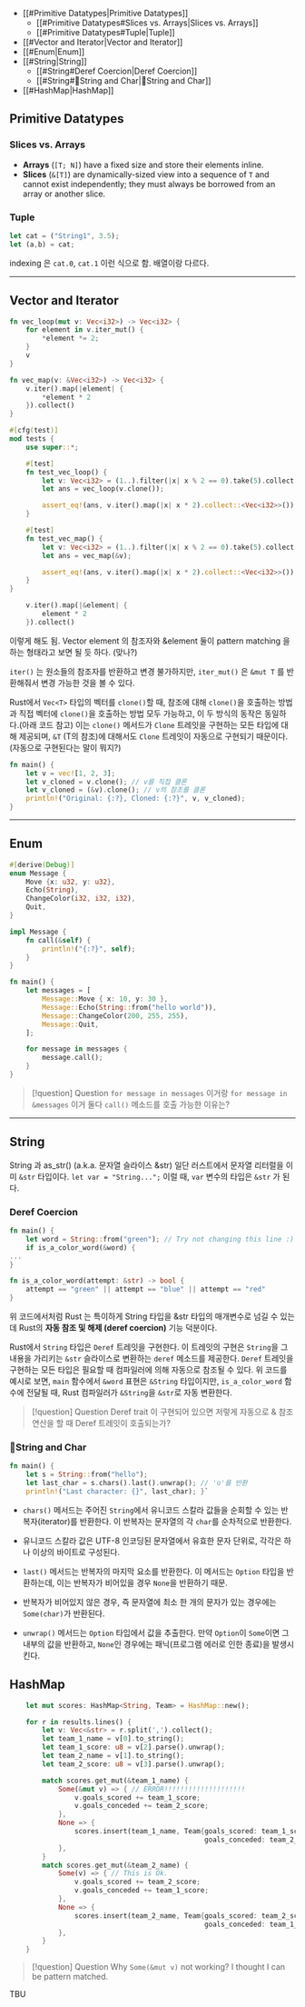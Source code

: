 - [[#Primitive Datatypes|Primitive Datatypes]]
	- [[#Primitive Datatypes#Slices vs. Arrays|Slices vs. Arrays]]
	- [[#Primitive Datatypes#Tuple|Tuple]]
- [[#Vector and Iterator|Vector and Iterator]]
- [[#Enum|Enum]]
- [[#String|String]]
	- [[#String#Deref Coercion|Deref Coercion]]
	- [[#String#String and Char|String and Char]]
- [[#HashMap|HashMap]]

## Primitive Datatypes
### Slices vs. Arrays

- **Arrays** (`[T; N]`) have a fixed size and store their elements inline.
- **Slices** (`&[T]`) are dynamically-sized view into a sequence of `T` and cannot exist independently; they must always be borrowed from an array or another slice.

### Tuple
```rust
let cat = ("String1", 3.5);
let (a,b) = cat;
```

indexing 은 `cat.0`, `cat.1` 이런 식으로 함. 배열이랑 다르다.

---
## Vector and Iterator

```rust
fn vec_loop(mut v: Vec<i32>) -> Vec<i32> {
    for element in v.iter_mut() {
        *element *= 2;
    }
    v
}

fn vec_map(v: &Vec<i32>) -> Vec<i32> {
    v.iter().map(|element| {
        *element * 2
    }).collect()
}

#[cfg(test)]
mod tests {
    use super::*;

    #[test]
    fn test_vec_loop() {
        let v: Vec<i32> = (1..).filter(|x| x % 2 == 0).take(5).collect();
        let ans = vec_loop(v.clone());

        assert_eq!(ans, v.iter().map(|x| x * 2).collect::<Vec<i32>>());
    }

    #[test]
    fn test_vec_map() {
        let v: Vec<i32> = (1..).filter(|x| x % 2 == 0).take(5).collect();
        let ans = vec_map(&v);

        assert_eq!(ans, v.iter().map(|x| x * 2).collect::<Vec<i32>>());
    }
}
```

```rust
    v.iter().map(|&element| {
        element * 2
    }).collect()
```

이렇게 해도 됨. Vector element 의 참조자와 &element 둘이 pattern matching 을 하는 형태라고 보면 될 듯 하다. (맞나?)

 `iter()` 는 원소들의 참조자를 반환하고 변경 불가하지만, `iter_mut()` 은 `&mut T` 를 반환해줘서 변경 가능한 것을 볼 수 있다.

Rust에서 `Vec<T>` 타입의 벡터를 `clone()`할 때, 참조에 대해 `clone()`을 호출하는 방법과 직접 벡터에 `clone()`을 호출하는 방법 모두 가능하고, 이 두 방식의 동작은 동일하다.(아래 코드 참고) 
이는 `clone()` 메서드가 `Clone` 트레잇을 구현하는 모든 타입에 대해 제공되며, `&T` (T의 참조)에 대해서도 `Clone` 트레잇이 자동으로 구현되기 때문이다. (자동으로 구현된다는 말이 뭐지?)

```rust
fn main() {
    let v = vec![1, 2, 3];
    let v_cloned = v.clone(); // v를 직접 클론
    let v_cloned = (&v).clone(); // v의 참조를 클론
    println!("Original: {:?}, Cloned: {:?}", v, v_cloned);
}
```

---
## Enum

```rust
#[derive(Debug)]
enum Message {
    Move {x: u32, y: u32},
    Echo(String),
    ChangeColor(i32, i32, i32),
    Quit,
}

impl Message {
    fn call(&self) {
        println!("{:?}", self);
    }
}

fn main() {
    let messages = [
        Message::Move { x: 10, y: 30 },
        Message::Echo(String::from("hello world")),
        Message::ChangeColor(200, 255, 255),
        Message::Quit,
    ];

    for message in messages {
        message.call();
    }
}
```

> [!question] Question
>  `for message in messages` 이거랑  `for message in &messages` 이거 둘다 `call()` 메소드를 호출 가능한 이유는?

---
## String

String 과 as_str() (a.k.a. 문자열 슬라이스 &str)
일단 러스트에서 문자열 리터럴을 이미 `&str`  타입이다.
`let var = "String...";` 
이럴 때, `var` 변수의 타입은 `&str` 가 된다. 

### Deref Coercion
```rust
fn main() {
    let word = String::from("green"); // Try not changing this line :)
    if is_a_color_word(&word) {
...
}

fn is_a_color_word(attempt: &str) -> bool {
    attempt == "green" || attempt == "blue" || attempt == "red"
}
```

위 코드에서처럼 Rust 는 특이하게 String 타입을 &str 타입의 매개변수로 넘길 수 있는데 Rust의 **자동 참조 및 해제 (deref coercion)** 기능 덕분이다. 

Rust에서 `String` 타입은 `Deref` 트레잇을 구현한다. 이 트레잇의 구현은 `String`을 그 내용을 가리키는 `&str` 슬라이스로 변환하는 `deref` 메소드를 제공한다. `Deref` 트레잇을 구현하는 모든 타입은 필요할 때 컴파일러에 의해 자동으로 참조될 수 있다. 
위 코드를 예시로 보면, `main` 함수에서 `&word` 표현은 `&String` 타입이지만, `is_a_color_word` 함수에 전달될 때, Rust 컴파일러가 `&String`을 `&str`로 자동 변환한다. 

> [!question] Question
> Deref trait 이 구현되어 있으면 저렇게 자동으로 & 참조 연산을 할 때 Deref 트레잇이 호출되는가?

### String and Char

```rust
fn main() {
	let s = String::from("hello");
	let last_char = s.chars().last().unwrap(); // 'o'를 반환     
	println!("Last character: {}", last_char); }`
```
- `chars()` 메서드는 주어진 `String`에서 유니코드 스칼라 값들을 순회할 수 있는 반복자(iterator)를 반환한다. 이 반복자는 문자열의 각 `char`를 순차적으로 반환한다.
- 유니코드 스칼라 값은 UTF-8 인코딩된 문자열에서 유효한 문자 단위로, 각각은 하나 이상의 바이트로 구성된다.

- `last()` 메서드는 반복자의 마지막 요소를 반환한다. 이 메서드는 `Option` 타입을 반환하는데, 이는 반복자가 비어있을 경우 `None`을 반환하기 때문.
- 반복자가 비어있지 않은 경우, 즉 문자열에 최소 한 개의 문자가 있는 경우에는 `Some(char)`가 반환된다.

- `unwrap()` 메서드는 `Option` 타입에서 값을 추출한다. 만약 `Option`이 `Some`이면 그 내부의 값을 반환하고, `None`인 경우에는 패닉(프로그램 에러로 인한 종료)을 발생시킨다.

## HashMap

```rust
    let mut scores: HashMap<String, Team> = HashMap::new();

    for r in results.lines() {
        let v: Vec<&str> = r.split(',').collect();
        let team_1_name = v[0].to_string();
        let team_1_score: u8 = v[2].parse().unwrap();
        let team_2_name = v[1].to_string();
        let team_2_score: u8 = v[3].parse().unwrap();

        match scores.get_mut(&team_1_name) {
            Some(&mut v) => { // ERROR!!!!!!!!!!!!!!!!!!!!
                v.goals_scored += team_1_score;
                v.goals_conceded += team_2_score;
            },
            None => {
                scores.insert(team_1_name, Team{goals_scored: team_1_score,
                                                goals_conceded: team_2_score});
            },
        }
        match scores.get_mut(&team_2_name) {
            Some(v) => { // This is Ok.
                v.goals_scored += team_2_score;
                v.goals_conceded += team_1_score;
            },
            None => {
                scores.insert(team_2_name, Team{goals_scored: team_2_score,
                                                goals_conceded: team_1_score});
            },
        }
    }
```

>[!question] Question
> Why `Some(&mut v)` not working? I thought I can be pattern matched.

TBU

